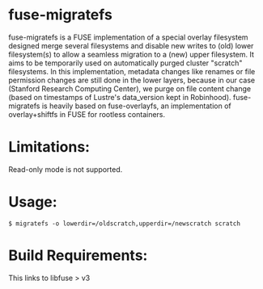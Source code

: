 fuse-migratefs
===========

fuse-migratefs is a FUSE implementation of a special overlay filesystem designed merge several
filesystems and disable new writes to (old) lower filesystem(s) to allow a seamless migration
to a (new) upper filesystem.
It aims to be temporarily used on automatically purged cluster "scratch" filesystems.  In this
implementation, metadata changes like renames or file permission changes are still done in the
lower layers, because in our case (Stanford Research Computing Center), we purge on file
content change (based on timestamps of Lustre's data_version kept in Robinhood).
fuse-migratefs is heavily based on fuse-overlayfs, an implementation of overlay+shiftfs in FUSE
for rootless containers.

Limitations:
=======================================================

Read-only mode is not supported.

Usage:
=======================================================

```
$ migratefs -o lowerdir=/oldscratch,upperdir=/newscratch scratch
```

Build Requirements:
=======================================================

This links to libfuse > v3
